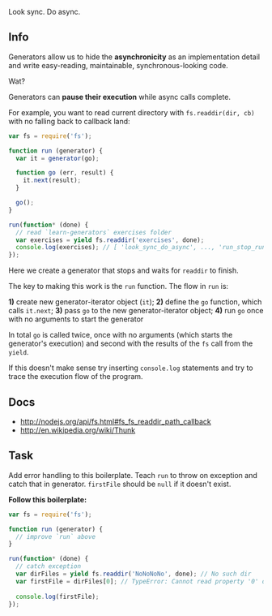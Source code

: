 Look sync. Do async.

## Info
Generators allow us to hide the **asynchronicity** as an implementation
detail and write easy-reading, maintainable, synchronous-looking code.

Wat?

Generators can **pause their execution** while async calls complete.

For example, you want to read current directory with `fs.readdir(dir, cb)`
with no falling back to callback land:

```js
var fs = require('fs');

function run (generator) {
  var it = generator(go);

  function go (err, result) {
    it.next(result);
  }

  go();  
}

run(function* (done) {
  // read `learn-generators` exercises folder
  var exercises = yield fs.readdir('exercises', done);
  console.log(exercises); // [ 'look_sync_do_async', ..., 'run_stop_run' ]
});

```
Here we create a generator that stops and waits for `readdir` to finish.

The key to making this work is the `run` function. The flow in `run` is:

**1)** create new generator-iterator object (`it`);
**2)** define the `go` function, which calls `it.next`;
**3)** pass `go` to the new generator-iterator object;
**4)** run `go` once with no arguments to start the generator

In total `go` is called twice, once with no arguments (which starts the
generator's execution) and second with the results of the `fs` call
from the `yield`.

If this doesn't make sense try inserting `console.log` statements and try to
trace the execution flow of the program.

## Docs
 - http://nodejs.org/api/fs.html#fs_fs_readdir_path_callback
 - http://en.wikipedia.org/wiki/Thunk
 
## Task
Add error handling to this boilerplate. Teach `run` to throw on exception and
catch that in generator. `firstFile` should be `null` if it doesn't exist.

**Follow this boilerplate:**

```js
var fs = require('fs');

function run (generator) {
  // improve `run` above
}

run(function* (done) {
  // catch exception
  var dirFiles = yield fs.readdir('NoNoNoNo', done); // No such dir
  var firstFile = dirFiles[0]; // TypeError: Cannot read property '0' of undefined
  
  console.log(firstFile);
});
```
